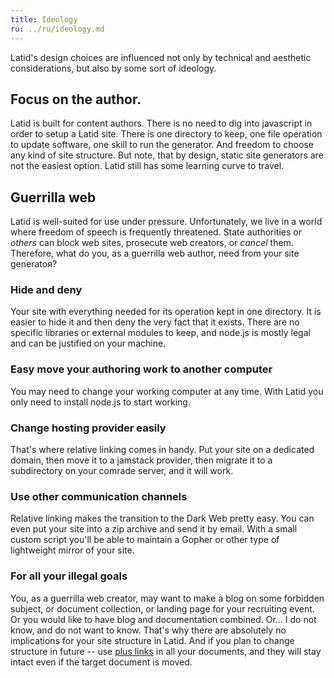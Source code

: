 ```yaml
---
title: Ideology
ru: ../ru/ideology.md
---
```

Latid's design choices are influenced not only by technical and aesthetic considerations, but also by some sort of ideology.

## Focus on the author.

Latid is built for content authors. There is no need to dig into javascript in order to setup a Latid site. There is one directory to keep, one file operation to update software, one skill to run the generator. And freedom to choose any kind of site structure. But note, that by design, static site generators are not the easiest option. Latid still has some learning curve to travel.

## Guerrilla web

Latid is well-suited for use under pressure. Unfortunately, we live in a world where freedom of speech is frequently threatened. State authorities or *others* can block web sites, prosecute web creators, or *cancel* them. Therefore, what do you, as a guerrilla web author, need from your site generatoя?

### Hide and deny

Your site with everything needed for its operation kept in one directory. It is easier to hide it and then deny the very fact that it exists. There are no specific libraries or external modules to keep, and node.js is mostly legal and can be justified on your machine.

### Easy move your authoring work to another computer

You may need to change your working computer at any time. With Latid you only need to install node.js to start working.

### Change hosting provider easily

That's where relative linking comes in handy. Put your site on a dedicated domain, then move it to a jamstack provider, then migrate it to a subdirectory on your comrade server, and it will work.

### Use other communication channels

Relative linking makes the transition to the Dark Web pretty easy. You can even put your site into a zip archive and send it by email. With a small custom script you'll be able to maintain a Gopher or other type of lightweight mirror of your site.

### For all your illegal goals

You, as a guerrilla web creator, may want to make a blog on some forbidden subject, or document collection, or landing page for your recruiting event. Or you would like to have blog and documentation combined. Or... I do not know, and do not want to know. That's why there are absolutely no implications for your site structure in Latid. And if you plan to change structure in future -- use [plus links](links.md) in all your documents, and they will stay intact even if the target document is moved. 
